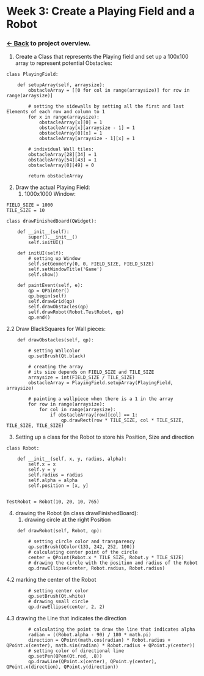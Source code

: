 # Week 3: Create a Playing Field and a Robot

### [<- Back](/index.md) to project overview.

1. Create a Class that represents the Playing field and set up a 100x100 array to represent potential Obstacles:
```
class PlayingField:

    def setupArray(self, arraysize):
        obstacleArray = [[0 for col in range(arraysize)] for row in range(arraysize)]

        # setting the sidewalls by setting all the first and last Elements of each row and column to 1
        for x in range(arraysize):
            obstacleArray[x][0] = 1
            obstacleArray[x][arraysize - 1] = 1
            obstacleArray[0][x] = 1
            obstacleArray[arraysize - 1][x] = 1

        # individual Wall tiles:
        obstacleArray[28][34] = 1
        obstacleArray[54][43] = 1
        obstacleArray[0][49] = 0

        return obstacleArray
```

2. Draw the actual Playing Field:
    1. 1000x1000 Window:
```
FIELD_SIZE = 1000
TILE_SIZE = 10

class drawFinishedBoard(QWidget):

    def __init__(self):
        super().__init__()
        self.initUI()

    def initUI(self):
        # setting up Window
        self.setGeometry(0, 0, FIELD_SIZE, FIELD_SIZE)
        self.setWindowTitle('Game')
        self.show()

    def paintEvent(self, e):
        qp = QPainter()
        qp.begin(self)
        self.drawGrid(qp)
        self.drawObstacles(qp)
        self.drawRobot(Robot.TestRobot, qp)
        qp.end()
```
2.2 Draw BlackSquares for Wall pieces:
  
```
    def drawObstacles(self, qp):

        # setting Wallcolor
        qp.setBrush(Qt.black)

        # creating the array
        # its size depends on FIELD_SIZE and TILE_SIZE
        arraysize = int(FIELD_SIZE / TILE_SIZE)
        obstacleArray = PlayingField.setupArray(PlayingField, arraysize)

        # painting a wallpiece when there is a 1 in the array
        for row in range(arraysize):
            for col in range(arraysize):
                if obstacleArray[row][col] == 1:
                    qp.drawRect(row * TILE_SIZE, col * TILE_SIZE, TILE_SIZE, TILE_SIZE)
```
3. Setting up a class for the Robot to store his Position, Size and direction
  
```
class Robot:

    def __init__(self, x, y, radius, alpha):
        self.x = x
        self.y = y
        self.radius = radius
        self.alpha = alpha
        self.position = [x, y]


TestRobot = Robot(10, 20, 10, 765)
```

4. drawing the Robot (in class drawFinishedBoard):
    1. drawing circle at the right Position
```
    def drawRobot(self, Robot, qp):
        
        # setting circle color and transparency
        qp.setBrush(QColor(133, 242, 252, 100))
        # calculating center point of the circle
        center = QPoint(Robot.x * TILE_SIZE, Robot.y * TILE_SIZE)
        # drawing the circle with the position and radius of the Robot
        qp.drawEllipse(center, Robot.radius, Robot.radius)
```
  4.2 marking the center of the Robot
```
        # setting center color
        qp.setBrush(Qt.white)
        # drawing small circle
        qp.drawEllipse(center, 2, 2)
```
  4.3 drawing the Line that indicates the direction
```
        # calculating the point to draw the line that indicates alpha
        radian = ((Robot.alpha - 90) / 180 * math.pi)
        direction = QPoint(math.cos(radian) * Robot.radius + QPoint.x(center), math.sin(radian) * Robot.radius + QPoint.y(center))
        # setting color of directional line
        qp.setPen(QPen(Qt.red, .8))
        qp.drawLine(QPoint.x(center), QPoint.y(center), QPoint.x(direction), QPoint.y(direction))
```
